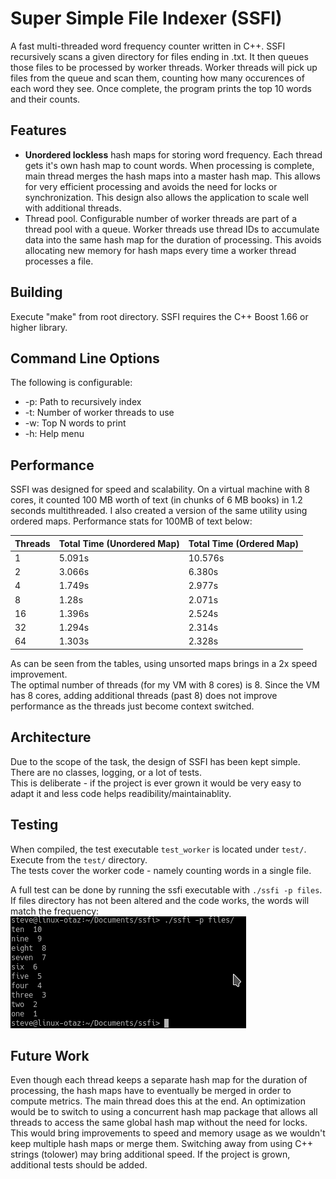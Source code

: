 # Super Simple File Indexer (SSFI)
A fast multi-threaded word frequency counter written in C++. SSFI recursively scans a given directory for files ending in .txt. It then queues those files to be processed by worker threads. Worker threads will pick up files from the queue and scan them, counting how many occurences of each word they see. Once complete, the program prints the top 10 words and their counts.

## Features
* __Unordered lockless__ hash maps for storing word frequency. Each thread gets it's own hash map to count words. When processing is complete, main thread merges the hash maps into a master hash map. This allows for very efficient processing and avoids the need for locks or synchronization. This design also allows the application to scale well with additional threads.
* Thread pool. Configurable number of worker threads are part of a thread pool with a queue. Worker threads use thread IDs to accumulate data into the same hash map for the duration of processing. This avoids allocating new memory for hash maps every time a worker thread processes a file.

## Building
Execute "make" from root directory. 
SSFI requires the C++ Boost 1.66 or higher library.

## Command Line Options
The following is configurable:
* -p: Path to recursively index
* -t: Number of worker threads to use
* -w: Top N words to print
* -h: Help menu

## Performance
SSFI was designed for speed and scalability. On a virtual machine with 8 cores, it counted 100 MB worth of text (in chunks of 6 MB books) in 1.2 seconds multithreaded. I also created a version of the same utility using ordered maps. Performance stats for 100MB of text below:  
  
Threads | Total Time (Unordered Map) | Total Time (Ordered Map)
------------ | ------------- | -------------
1 | 5.091s | 10.576s
2 | 3.066s | 6.380s
4 | 1.749s | 2.977s
8 | 1.28s | 2.071s
16 | 1.396s | 2.524s
32 | 1.294s | 2.314s
64 | 1.303s | 2.328s
  
  
As can be seen from the tables, using unsorted maps brings in a 2x speed improvement.  
The optimal number of threads (for my VM with 8 cores) is 8. Since the VM has 8 cores, adding additional threads (past 8) does not improve performance as the threads just become context switched.

## Architecture
Due to the scope of the task, the design of SSFI has been kept simple. There are no classes, logging, or a lot of tests.  
This is deliberate - if the project is ever grown it would be very easy to adapt it and less code helps readibility/maintainablity.

## Testing
When compiled, the test executable `test_worker` is located under `test/`. Execute from the `test/` directory.  
The tests cover the worker code - namely counting words in a single file.  

A full test can be done by running the ssfi executable with `./ssfi -p files`.  
If files directory has not been altered and the code works, the words will match the frequency:  
![Test](/files/test.png)

## Future Work
Even though each thread keeps a separate hash map for the duration of processing, the hash maps have to eventually be merged in order to compute metrics. The main thread does this at the end. An optimization would be to switch to using a concurrent hash map package that allows all threads to access the same global hash map without the need for locks. This would bring improvements to speed and memory usage as we wouldn't keep multiple hash maps or merge them. Switching away from using C++ strings (tolower) may bring additional speed. If the project is grown, additional tests should be added.
